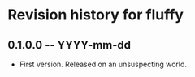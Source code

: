 # Revision history for fluffy

## 0.1.0.0  -- YYYY-mm-dd

* First version. Released on an unsuspecting world.
